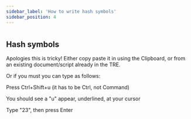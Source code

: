 ```yaml
---
sidebar_label: 'How to write hash symbols'
sidebar_position: 4
---
```


# 

## **Hash symbols**

Apologies this is tricky! Either copy paste it in using the Clipboard, or from an existing document/script already in the TRE.

Or if you must you can type as follows:

Press Ctrl+Shift+u (it has to be Ctrl, not Command)

You should see a "u" appear, underlined, at your cursor

Type "23", then press Enter